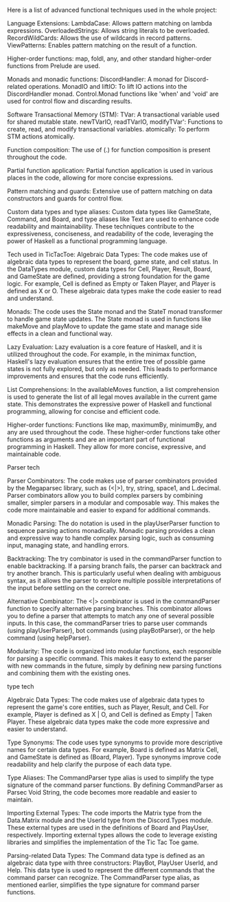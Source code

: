Here is a list of advanced functional techniques used in the whole project:

Language Extensions:
LambdaCase: Allows pattern matching on lambda expressions.
OverloadedStrings: Allows string literals to be overloaded.
RecordWildCards: Allows the use of wildcards in record patterns.
ViewPatterns: Enables pattern matching on the result of a function.

Higher-order functions:
map, foldl, any, and other standard higher-order functions from Prelude are used.

Monads and monadic functions:
DiscordHandler: A monad for Discord-related operations.
MonadIO and liftIO: To lift IO actions into the DiscordHandler monad.
Control.Monad functions like 'when' and 'void' are used for control flow and discarding results.

Software Transactional Memory (STM):
TVar: A transactional variable used for shared mutable state.
newTVarIO, readTVarIO, modifyTVar': Functions to create, read, and modify transactional variables.
atomically: To perform STM actions atomically.

Function composition:
The use of (.) for function composition is present throughout the code.

Partial function application:
Partial function application is used in various places in the code, allowing for more concise expressions.

Pattern matching and guards:
Extensive use of pattern matching on data constructors and guards for control flow.

Custom data types and type aliases:
Custom data types like GameState, Command, and Board, and type aliases like Text are used to enhance code readability and maintainability.
These techniques contribute to the expressiveness, conciseness, and readability of the code, leveraging the power of Haskell as a functional programming language.




Tech used in TicTacToe:
Algebraic Data Types: The code makes use of algebraic data types to represent the board, game state, and cell status. In the DataTypes module, custom data types for Cell, Player, Result, Board, and GameState are defined, providing a strong foundation for the game logic. For example, Cell is defined as Empty or Taken Player, and Player is defined as X or O. These algebraic data types make the code easier to read and understand.

Monads: The code uses the State monad and the StateT monad transformer to handle game state updates. The State monad is used in functions like makeMove and playMove to update the game state and manage side effects in a clean and functional way.

Lazy Evaluation: Lazy evaluation is a core feature of Haskell, and it is utilized throughout the code. For example, in the minimax function, Haskell's lazy evaluation ensures that the entire tree of possible game states is not fully explored, but only as needed. This leads to performance improvements and ensures that the code runs efficiently.

List Comprehensions: In the availableMoves function, a list comprehension is used to generate the list of all legal moves available in the current game state. This demonstrates the expressive power of Haskell and functional programming, allowing for concise and efficient code.

Higher-order functions: Functions like map, maximumBy, minimumBy, and any are used throughout the code. These higher-order functions take other functions as arguments and are an important part of functional programming in Haskell. They allow for more concise, expressive, and maintainable code.


Parser tech

Parser Combinators: The code makes use of parser combinators provided by the Megaparsec library, such as (<|>), try, string, space1, and L.decimal. Parser combinators allow you to build complex parsers by combining smaller, simpler parsers in a modular and composable way. This makes the code more maintainable and easier to expand for additional commands.

Monadic Parsing: The do notation is used in the playUserParser function to sequence parsing actions monadically. Monadic parsing provides a clean and expressive way to handle complex parsing logic, such as consuming input, managing state, and handling errors.

Backtracking: The try combinator is used in the commandParser function to enable backtracking. If a parsing branch fails, the parser can backtrack and try another branch. This is particularly useful when dealing with ambiguous syntax, as it allows the parser to explore multiple possible interpretations of the input before settling on the correct one.

Alternative Combinator: The <|> combinator is used in the commandParser function to specify alternative parsing branches. This combinator allows you to define a parser that attempts to match any one of several possible inputs. In this case, the commandParser tries to parse user commands (using playUserParser), bot commands (using playBotParser), or the help command (using helpParser).

Modularity: The code is organized into modular functions, each responsible for parsing a specific command. This makes it easy to extend the parser with new commands in the future, simply by defining new parsing functions and combining them with the existing ones.


type tech

Algebraic Data Types: The code makes use of algebraic data types to represent the game's core entities, such as Player, Result, and Cell. For example, Player is defined as X | O, and Cell is defined as Empty | Taken Player. These algebraic data types make the code more expressive and easier to understand.

Type Synonyms: The code uses type synonyms to provide more descriptive names for certain data types. For example, Board is defined as Matrix Cell, and GameState is defined as (Board, Player). Type synonyms improve code readability and help clarify the purpose of each data type.

Type Aliases: The CommandParser type alias is used to simplify the type signature of the command parser functions. By defining CommandParser as Parsec Void String, the code becomes more readable and easier to maintain.

Importing External Types: The code imports the Matrix type from the Data.Matrix module and the UserId type from the Discord.Types module. These external types are used in the definitions of Board and PlayUser, respectively. Importing external types allows the code to leverage existing libraries and simplifies the implementation of the Tic Tac Toe game.

Parsing-related Data Types: The Command data type is defined as an algebraic data type with three constructors: PlayBot, PlayUser UserId, and Help. This data type is used to represent the different commands that the command parser can recognize. The CommandParser type alias, as mentioned earlier, simplifies the type signature for command parser functions.